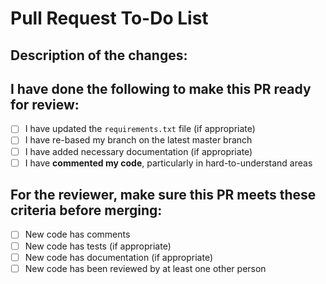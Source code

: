 # Pull Request To-Do List

## Description of the changes:
<!--- Provide a detailed summary of your changes, including the motivation behind these changes -->

## I have done the following to make this PR ready for review:

- [ ] I have updated the `requirements.txt` file (if appropriate)
- [ ] I have re-based my branch on the latest master branch
- [ ] I have added necessary documentation (if appropriate)
- [ ] I have **commented my code**, particularly in hard-to-understand areas

## For the reviewer, make sure this PR meets these criteria before merging:

- [ ] New code has comments
- [ ] New code has tests (if appropriate)
- [ ] New code has documentation (if appropriate)
- [ ] New code has been reviewed by at least one other person
